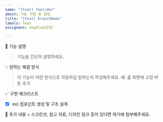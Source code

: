 ```yaml
---
name: "[Feat] feat/dev"
about: 기능 구현 및 생성
title: "[Feat] branchName"
labels: feat
assignees: skyblue1232

---
```


📌 기능 설명
>기능을 간단히 설명하세요.


💡 원하는 해결 방식
>이 기능이 어떤 방식으로 작동하길 원하는지 작성해주세요.
>예: 홈 화면에 고정 버튼 추가


✅ 구현 체크리스트
- [X] ex) 컴포넌트 생성 및 구조 설계


📝 추가 내용 + 스크린샷, 참고 자료, 디자인 링크 등이 있다면 여기에 첨부해주세요.
